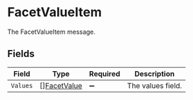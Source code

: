 # FacetValueItem

The FacetValueItem message.


## Fields

| Field                                             | Type                                              | Required                                          | Description                                       |
| ------------------------------------------------- | ------------------------------------------------- | ------------------------------------------------- | ------------------------------------------------- |
| `Values`                                          | [][FacetValue](../../models/shared/facetvalue.md) | :heavy_minus_sign:                                | The values field.                                 |